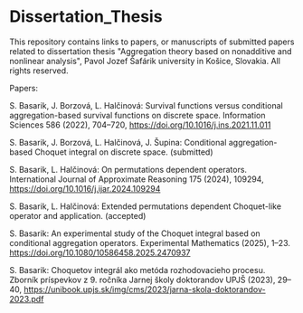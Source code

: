 # Dissertation_Thesis

This repository contains links to papers, or manuscripts of submitted papers related to dissertation thesis "Aggregation theory based on nonadditive and nonlinear analysis", Pavol Jozef Šafárik university in Košice, Slovakia.
All rights reserved.

Papers:

S. Basarik, J. Borzová, L. Halčinová: Survival functions versus conditional aggregation-based survival functions on discrete space. Information Sciences 586 (2022), 704–720, https://doi.org/10.1016/j.ins.2021.11.011
    
S. Basarik, J. Borzová, L. Halčinová, J. Šupina: Conditional aggregation-based Choquet integral on discrete space. (submitted)

S. Basarik, L. Halčinová: On permutations dependent operators. International Journal of Approximate Reasoning 175 (2024), 109294, https://doi.org/10.1016/j.ijar.2024.109294
    
S. Basarik, L. Halčinová: Extended permutations dependent Choquet-like operator and application. (accepted)

S. Basarik: An experimental study of the Choquet integral based on conditional aggregation operators. Experimental Mathematics (2025), 1–23. https://doi.org/10.1080/10586458.2025.2470937
    
S. Basarik: Choquetov integrál ako metóda rozhodovacieho procesu. Zborník príspevkov z 9. ročníka Jarnej školy doktorandov UPJŠ (2023), 29–40, https://unibook.upjs.sk/img/cms/2023/jarna-skola-doktorandov-2023.pdf
